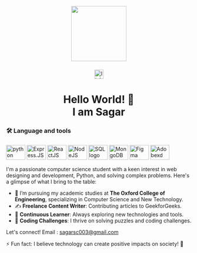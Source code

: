<div align="center">
  <img height="150" src="https://media3.giphy.com/media/v1.Y2lkPTc5MGI3NjExZWRibnE1b2doNno1ZHFjYjQ2cGY2aXE3ejVuY2RxaTVhdG1tdDd6cyZlcD12MV9pbnRlcm5hbF9naWZfYnlfaWQmY3Q9dHM/qEqiI3Oq7vBkoE236M/100.webp"  />
</div>

###

<div align="center">
  <a href="https://www.linkedin.com/in/sagar-chintamani/" target="_blank">
    <img src="https://img.shields.io/static/v1?message=LinkedIn&logo=linkedin&label=&color=0077B5&logoColor=white&labelColor=&style=for-the-badge" height="25" alt="linkedin logo"  />
  </a>
 
</div>

###

<h1 align="center">Hello World! 👋<br>I am Sagar</h1>

###

<h3 align="left">🛠 Language and tools</h3>

###

<div align="left">
  <img src="https://cdn.jsdelivr.net/gh/devicons/devicon/icons/python/python-original.svg" height="40" width="52" alt="python logo"  />
  <img src="https://img.icons8.com/?size=100&id=SDVmtZ6VBGXt&format=png&color=000000" height="40" width="52" alt="Express.JS logo"/>
  <img src="https://img.icons8.com/?size=100&id=t5K2CR8feVdX&format=png&color=000000" height="40" width="52" alt="ReactJS logo"/>
  <img src="https://img.icons8.com/?size=100&id=54087&format=png&color=000000" height="40" width="52" alt="NodeJS logo"/>
  <img src="https://orade.com/wp-content/uploads/2017/10/mysql_logo-705x705.png" height="40" width="52" alt="SQL logo"/>
  <img src="https://www.vectorlogo.zone/logos/mongodb/mongodb-icon.svg" height="40" width="52" alt="MongoDB logo"/>
  <img src="https://img.icons8.com/?size=100&id=8gfeOoqrHqJU&format=png&color=000000" height="40" width="52" alt="Figma logo"  />
  <img src="https://img.icons8.com/?size=100&id=qeQp8vgeqeEa&format=png&color=000000" height="40" width="52" alt="Adobexd logo"  />
  
  
  
  
</div>


I'm a passionate computer science student with a keen interest in web designing and development, Python, and solving complex problems. 
Here's a glimpse of what I bring to the table:

- 💼 I’m pursuing my academic studies at **The Oxford College of Engineering**, specializing in Computer Science and New Technology.
- ✍️ **Freelance Content Writer**: Contributing articles to GeekforGeeks.
- 🌱 **Continuous Learner**: Always exploring new technologies and tools.
- 🧩 **Coding Challenges**: I thrive on solving puzzles and coding challenges.

Let's connect! 
Email : sagarsc003@gmail.com

⚡ Fun fact: I believe technology can create positive impacts on society! 🌟
